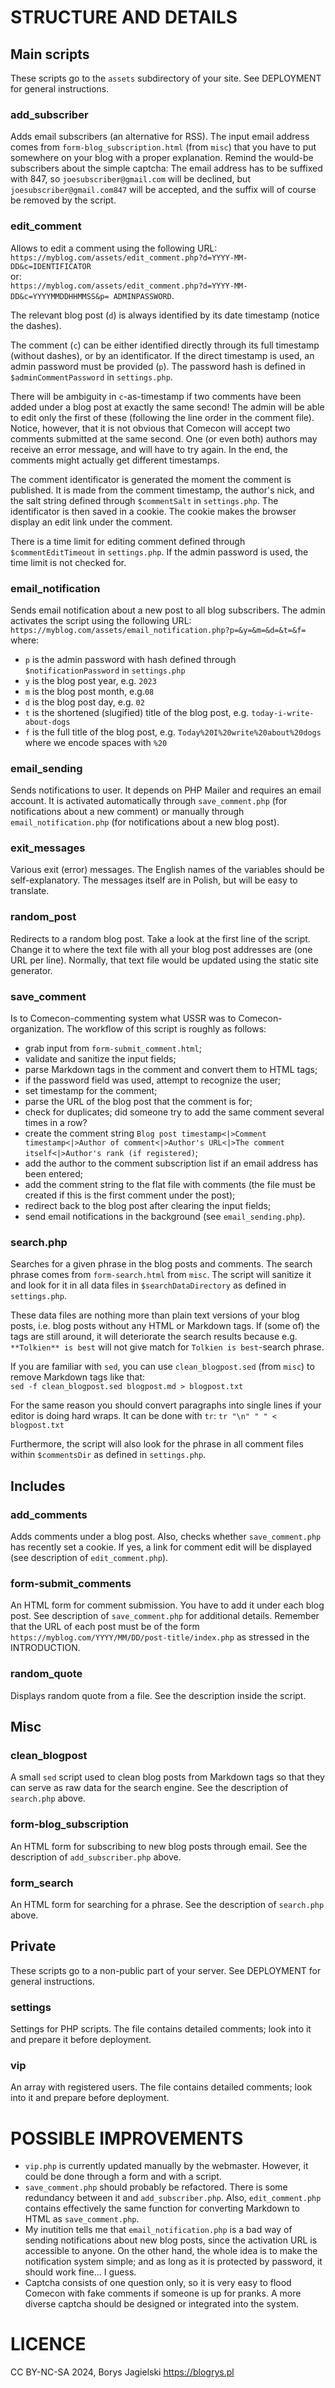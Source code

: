 # STRUCTURE AND DETAILS

## Main scripts

These scripts go to the `assets` subdirectory of your site. See DEPLOYMENT for
general instructions.


### add_subscriber

Adds email subscribers (an alternative for RSS). The input email address comes
from `form-blog_subscription.html` (from `misc`) that you have to put somewhere
on your blog with a proper explanation. Remind the would-be subscribers about
the simple captcha: The email address has to be suffixed with 847, so
`joesubscriber@gmail.com` will be declined, but `joesubscriber@gmail.com847`
will be accepted, and the suffix will of course be removed by the script.


### edit_comment

Allows to edit a comment using the following URL:
`https://myblog.com/assets/edit_comment.php?d=YYYY-MM-DD&c=IDENTIFICATOR`  
or:  
`https://myblog.com/assets/edit_comment.php?d=YYYY-MM-DD&c=YYYYMMDDHHMMSS&p=
ADMINPASSWORD`.

The relevant blog post (`d`) is always identified by its date timestamp (notice
the dashes).

The comment (`c`) can be either identified directly through its full timestamp
(without dashes), or by an identificator. If the direct timestamp is used, an
admin password must be provided (`p`). The password hash is defined in
`$adminCommentPassword` in `settings.php`.

There will be ambiguity in `c`-as-timestamp if two comments have been added
under a blog post at exactly the same second! The admin will be able to edit
only the first of these (following the line order in the comment file). Notice,
however, that it is not obvious that Comecon will accept two comments submitted
at the same second. One (or even both) authors may receive an error message, and
will have to try again. In the end, the comments might actually get different
timestamps.

The comment identificator is generated the moment the comment is published. It
is made from the comment timestamp, the author's nick, and the salt string
defined through `$commentSalt` in `settings.php`. The identificator is then
saved in a cookie. The cookie makes the browser display an edit link under the
comment.

There is a time limit for editing comment defined through `$commentEditTimeout`
in `settings.php`. If the admin password is used, the time limit is not checked
for.


### email_notification

Sends email notification about a new post to all blog subscribers. The admin
activates the script using the following URL:  
`https://myblog.com/assets/email_notification.php?p=&y=&m=&d=&t=&f=`  
where:

* `p` is the admin password with hash defined through `$notificationPassword` in
  `settings.php`
* `y` is the blog post year, e.g. `2023`
* `m` is the blog post month, e.g.`08`
* `d` is the blog post day, e.g. `02`
* `t` is the shortened (slugified) title of the blog post, e.g.
  `today-i-write-about-dogs`
* `f` is the full title of the blog post, e.g.
  `Today%20I%20write%20about%20dogs` where we encode spaces with `%20`


### email_sending

Sends notifications to user. It depends on PHP Mailer and requires an email
account. It is activated automatically through `save_comment.php` (for
notifications about a new comment) or manually through `email_notification.php`
(for notifications about a new blog post).


### exit_messages

Various exit (error) messages. The English names of the variables should be
self-explanatory. The messages itself are in Polish, but will be easy to
translate.


### random_post

Redirects to a random blog post. Take a look at the first line of the script.
Change it to where the text file with all your blog post addresses are (one URL
per line). Normally, that text file would be updated using the static site
generator.


### save_comment

Is to Comecon-commenting system what USSR was to Comecon-organization. The
workflow of this script is roughly as follows:

* grab input from `form-submit_comment.html`;
* validate and sanitize the input fields;
* parse Markdown tags in the comment and convert them to HTML tags;
* if the password field was used, attempt to recognize the user;
* set timestamp for the comment;
* parse the URL of the blog post that the comment is for;
* check for duplicates; did someone try to add the same comment several times
  in a row?
* create the comment string `Blog post timestamp<|>Comment timestamp<|>Author of
  comment<|>Author's URL<|>The comment itself<|>Author's rank (if registered)`;
* add the author to the comment subscription list if an email address has been
  entered;
* add the comment string to the flat file with comments (the file must be
  created if this is the first comment under the post);
* redirect back to the blog post after clearing the input fields;
* send email notifications in the background (see `email_sending.php`).


### search.php

Searches for a given phrase in the blog posts and comments. The search phrase
comes from `form-search.html` from `misc`. The script will sanitize it and look
for it in all data files in `$searchDataDirectory` as defined in `settings.php`.

These data files are nothing more than plain text versions of your blog posts,
i.e. blog posts without any HTML or Markdown tags. If (some of) the tags are
still around, it will deteriorate the search results because e.g. `**Tolkien**
is best` will not give match for `Tolkien is best`-search phrase.

If you are familiar with `sed`, you can use `clean_blogpost.sed` (from `misc`)
to remove Markdown tags like that:  
`sed -f clean_blogpost.sed blogpost.md > blogpost.txt`

For the same reason you should convert paragraphs into single lines if your
editor is doing hard wraps. It can be done with `tr`:
`tr "\n" " " < blogpost.txt`

Furthermore, the script will also look for the phrase in all comment files
within `$commentsDir` as defined in `settings.php`.



## Includes

### add_comments

Adds comments under a blog post. Also, checks whether `save_comment.php` has
recently set a cookie. If yes, a link for comment edit will be displayed (see
description of `edit_comment.php`).


### form-submit_comments

An HTML form for comment submission. You have to add it under each blog post.
See description of `save_comment.php` for additional details.  Remember that the
URL of each post must be of the form
`https://myblog.com/YYYY/MM/DD/post-title/index.php` as stressed in the
INTRODUCTION.


### random_quote

Displays random quote from a file. See the description inside the script.



## Misc

### clean_blogpost

A small `sed` script used to clean blog posts from Markdown tags so that they
can serve as raw data for the search engine. See the description of
`search.php` above.


### form-blog_subscription

An HTML form for subscribing to new blog posts through email. See the
description of `add_subscriber.php` above.


### form_search

An HTML form for searching for a phrase. See the description of `search.php`
above.



## Private

These scripts go to a non-public part of your server. See DEPLOYMENT for
general instructions.


### settings

Settings for PHP scripts. The file contains detailed comments; look into it and
prepare it before deployment.


### vip

An array with registered users. The file contains detailed comments; look into
it and prepare before deployment.



# POSSIBLE IMPROVEMENTS

* `vip.php` is currently updated manually by the webmaster. However, it could be
done through a form and with a script.
* `save_comment.php` should probably be refactored. There is some redundancy
between it and `add_subscriber.php`. Also, `edit_comment.php` contains
effectively the same function for converting Markdown to HTML as
`save_comment.php`.
* My inutition tells me that `email_notification.php` is a bad way of sending
notifications about new blog posts, since the activation URL is accessible to
anyone. On the other hand, the whole idea is to make the notification system
simple; and as long as it is protected by password, it should work fine... I
guess.
* Captcha consists of one question only, so it is very easy to flood Comecon
with fake comments if someone is up for pranks. A more diverse captcha should be
designed or integrated into the system.



# LICENCE

CC BY-NC-SA 2024, Borys Jagielski
https://blogrys.pl
